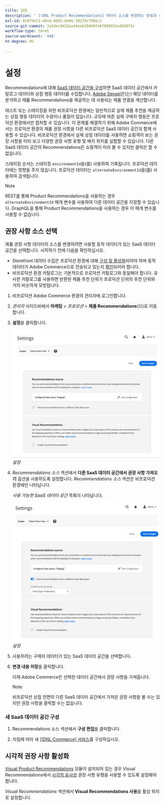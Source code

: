 ```yaml
---
title: 설정
description: ' [!DNL Product Recommendations] 데이터 소스를 변경하는 방법과 시각적 권장 사항을 활성화하는 방법을 알아봅니다.'
exl-id: 8c074e11-e0cb-4d55-b646-30279c79bbc2
source-git-commit: 3a5dec9422aa34eeb204b9fe6f089551e4038f1c
workflow-type: tm+mt
source-wordcount: '448'
ht-degree: 0%

---
```


# 설정

Recommendations에 대해 [SaaS 데이터 공간을 구성](../landing/saas.md#saas-configuration)하면 SaaS 데이터 공간에서 카탈로그 데이터와 상점 행동 데이터를 수집합니다. [Adobe Sensei](https://www.adobe.com/sensei.html)은(는) 해당 데이터를 분석하고 제품 Recommendations을 제공하는 데 사용되는 제품 연결을 계산합니다.

테스트 또는 스테이징을 위한 비프로덕션 환경에는 일반적으로 실제 제품 추천을 제공하는 상점 행동 데이터의 수량이나 품질이 없습니다. 규모에 따른 실제 구매자 행동은 프로덕션 환경에서만 캡처할 수 있습니다. 이 문제를 해결하기 위해 Adobe Commerce에서는 프로덕션 환경의 제품 권장 사항을 다른 비프로덕션 SaaS 데이터 공간과 함께 사용할 수 있습니다. 비프로덕션 환경에서 실제 상점 데이터를 사용하면 쇼핑객이 보는 권장 사항을 미리 보고 다양한 권장 사항 유형 및 배치 위치를 실험할 수 있습니다. 다른 SaaS 데이터 공간의 Recommendations은 쇼핑객이 미리 볼 수 있지만 클릭은 할 수 없습니다.

스테이징 순서는 스테이징 `environmentId`을(를) 사용하여 기록됩니다. 프로덕션 데이터에는 영향을 주지 않습니다. 프로덕션 데이터는 `alternateEnvironmentId`을(를) 사용하여 검색됩니다.

>[!NOTE]
>
>REST를 통해 Product Recommendations을 사용하는 경우 `alternateEnvironmentId` 매개 변수를 사용하여 다른 데이터 공간을 지정할 수 있습니다. GraphQL을 통해 Product Recommendations을 사용하는 경우 이 매개 변수를 사용할 수 없습니다.

## 권장 사항 소스 선택

제품 권장 사항 데이터의 소스를 변경하려면 사용할 동작 데이터가 있는 SaaS 데이터 공간을 선택합니다. 시작하기 전에 다음을 확인하십시오.

- Storefront 데이터 수집은 프로덕션 환경에 대해 [구성 및 활성화](install-configure.md)되어야 하며 동작 데이터가 Adobe Commerce으로 전송되고 있는지 [확인](verify.md)되어야 합니다.
- 비프로덕션 환경 카탈로그는 기본적으로 프로덕션 카탈로그와 동일해야 합니다. 유사한 카탈로그를 사용하면 반환된 제품 추천 단위가 프로덕션 단위의 추천 단위와 거의 비슷하게 모방됩니다.

1. 비프로덕션 Adobe Commerce 환경의 관리자에 로그인합니다.

1. _관리자_ 사이드바에서 **마케팅** > _프로모션_ > **제품 Recommendations**(으)로 이동합니다.

1. **설정**&#x200B;을 클릭합니다.

   ![제품 추천 설정](assets/settings.png)
   _설정_

1. _Recommendations 소스_ 섹션에서 **다른 SaaS 데이터 공간에서 권장 사항 가져오기** 옵션을 사용하도록 설정합니다. _Recommendations 소스_ 섹션은 비프로덕션 환경에만 나타납니다.

   _사용 가능한 SaaS 데이터 공간_ 목록이 나타납니다.

   ![제품 추천 설정](assets/settings-select-saas.png)
   _설정_

1. 사용하려는 구매자 데이터가 있는 SaaS 데이터 공간을 선택합니다.

1. **변경 내용 저장**&#x200B;을 클릭합니다.

   이제 Adobe Commerce은 선택한 데이터 공간에서 권장 사항을 가져옵니다.

   >[!NOTE]
   >
   > 비프로덕션 상점 전면의 다른 SaaS 데이터 공간에서 가져온 권장 사항을 볼 수는 있지만 권장 사항을 클릭할 수는 없습니다.

### 새 SaaS 데이터 공간 구성

1. Recommendations 소스 섹션에서 **구성 편집**&#x200B;을 클릭합니다.

1. 지침에 따라 새 [[!DNL Commerce] 서비스](/help/landing/saas.md)를 구성하십시오.

## 시각적 권장 사항 활성화

[Visual Product Recommendations](install-configure.md) 모듈이 설치되어 있는 경우 Visual Recommendations에서 [시각적 유사성](type.md#visualsim) 권장 사항 유형을 사용할 수 있도록 설정해야 합니다.

_Visual Recommendations_ 섹션에서 **Visual Recommendations 사용**&#x200B;을 활성 위치로 설정합니다.
